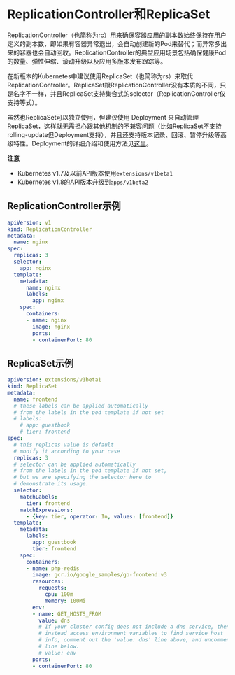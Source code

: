 # ReplicationController和ReplicaSet

ReplicationController（也简称为rc）用来确保容器应用的副本数始终保持在用户定义的副本数，即如果有容器异常退出，会自动创建新的Pod来替代；而异常多出来的容器也会自动回收。ReplicationController的典型应用场景包括确保健康Pod的数量、弹性伸缩、滚动升级以及应用多版本发布跟踪等。

在新版本的Kubernetes中建议使用ReplicaSet（也简称为rs）来取代ReplicationController。ReplicaSet跟ReplicationController没有本质的不同，只是名字不一样，并且ReplicaSet支持集合式的selector（ReplicationController仅支持等式）。

虽然也ReplicaSet可以独立使用，但建议使用 Deployment 来自动管理ReplicaSet，这样就无需担心跟其他机制的不兼容问题（比如ReplicaSet不支持rolling-update但Deployment支持），并且还支持版本记录、回滚、暂停升级等高级特性。Deployment的详细介绍和使用方法见[这里](deployment.md)。

**注意**

- Kubernetes v1.7及以前API版本使用`extensions/v1beta1`
- Kubernetes v1.8的API版本升级到`apps/v1beta2`

## ReplicationController示例

```yaml
apiVersion: v1
kind: ReplicationController
metadata:
  name: nginx
spec:
  replicas: 3
  selector:
    app: nginx
  template:
    metadata:
      name: nginx
      labels:
        app: nginx
    spec:
      containers:
      - name: nginx
        image: nginx
        ports:
        - containerPort: 80
```

## ReplicaSet示例

```yaml
apiVersion: extensions/v1beta1
kind: ReplicaSet
metadata:
  name: frontend
  # these labels can be applied automatically
  # from the labels in the pod template if not set
  # labels:
    # app: guestbook
    # tier: frontend
spec:
  # this replicas value is default
  # modify it according to your case
  replicas: 3
  # selector can be applied automatically
  # from the labels in the pod template if not set,
  # but we are specifying the selector here to
  # demonstrate its usage.
  selector:
    matchLabels:
      tier: frontend
    matchExpressions:
      - {key: tier, operator: In, values: [frontend]}
  template:
    metadata:
      labels:
        app: guestbook
        tier: frontend
    spec:
      containers:
      - name: php-redis
        image: gcr.io/google_samples/gb-frontend:v3
        resources:
          requests:
            cpu: 100m
            memory: 100Mi
        env:
        - name: GET_HOSTS_FROM
          value: dns
          # If your cluster config does not include a dns service, then to
          # instead access environment variables to find service host
          # info, comment out the 'value: dns' line above, and uncomment the
          # line below.
          # value: env
        ports:
        - containerPort: 80
```

